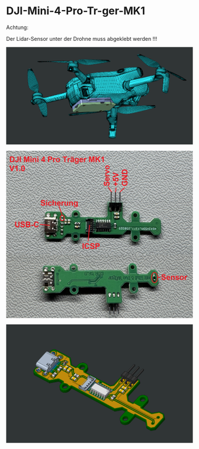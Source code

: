 # DJI-Mini-4-Pro-Tr-ger-MK1

Achtung:

Der Lidar-Sensor unter der Drohne muss abgeklebt werden !!!

![Komplett](Bilder/7.PNG)

![Verkabelung](Bilder/Verkabelung%20V1.0.JPG)

![Platine](Bilder/1.PNG)
